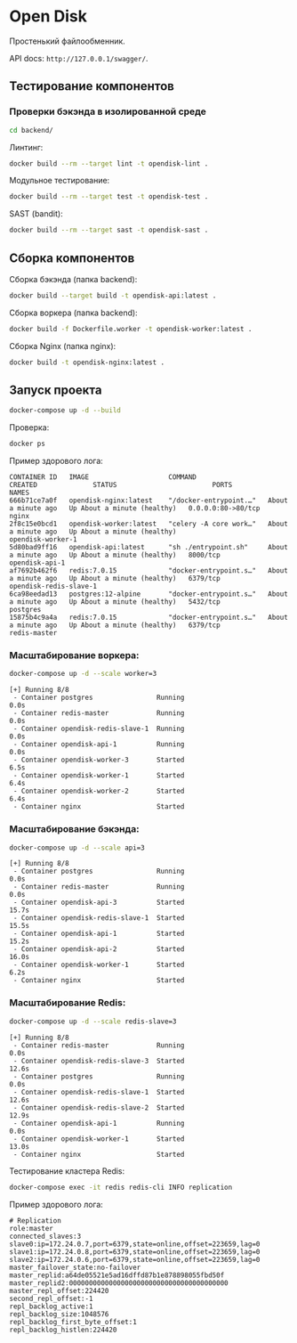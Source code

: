 # Open Disk

Простенький файлообменник.

API docs: `http://127.0.0.1/swagger/`.

## Тестирование компонентов

### Проверки бэкэнда в изолированной среде

```bash
cd backend/
```

Линтинг:

```bash
docker build --rm --target lint -t opendisk-lint .
```

Модульное тестирование:

```bash
docker build --rm --target test -t opendisk-test .
```

SAST (bandit):

```bash
docker build --rm --target sast -t opendisk-sast .
```

## Сборка компонентов

Сборка бэкэнда (папка backend):

```bash
docker build --target build -t opendisk-api:latest .
```

Сборка воркера (папка backend):

```bash
docker build -f Dockerfile.worker -t opendisk-worker:latest .
```

Сборка Nginx (папка nginx):

```bash
docker build -t opendisk-nginx:latest .
```

## Запуск проекта

```bash
docker-compose up -d --build
```

Проверка:

```bash
docker ps
```

Пример здорового лога:

```
CONTAINER ID   IMAGE                    COMMAND                  CREATED              STATUS                        PORTS                NAMES
666b71ce7a0f   opendisk-nginx:latest    "/docker-entrypoint.…"   About a minute ago   Up About a minute (healthy)   0.0.0.0:80->80/tcp   nginx
2f8c15e0bcd1   opendisk-worker:latest   "celery -A core work…"   About a minute ago   Up About a minute (healthy)                        opendisk-worker-1
5d80bad9ff16   opendisk-api:latest      "sh ./entrypoint.sh"     About a minute ago   Up About a minute (healthy)   8000/tcp             opendisk-api-1
af7692b462f6   redis:7.0.15             "docker-entrypoint.s…"   About a minute ago   Up About a minute (healthy)   6379/tcp             opendisk-redis-slave-1
6ca98eedad13   postgres:12-alpine       "docker-entrypoint.s…"   About a minute ago   Up About a minute (healthy)   5432/tcp             postgres
15875b4c9a4a   redis:7.0.15             "docker-entrypoint.s…"   About a minute ago   Up About a minute (healthy)   6379/tcp             redis-master
```

### Масштабирование воркера:

```bash
docker-compose up -d --scale worker=3
```

```
[+] Running 8/8
 - Container postgres                Running                       0.0s 
 - Container redis-master            Running                       0.0s 
 - Container opendisk-redis-slave-1  Running                       0.0s 
 - Container opendisk-api-1          Running                       0.0s 
 - Container opendisk-worker-3       Started                       6.5s 
 - Container opendisk-worker-1       Started                       6.4s 
 - Container opendisk-worker-2       Started                       6.4s 
 - Container nginx                   Started
```

### Масштабирование бэкэнда:

```bash
docker-compose up -d --scale api=3
```

```
[+] Running 8/8
 - Container postgres                Running                       0.0s 
 - Container redis-master            Running                       0.0s 
 - Container opendisk-api-3          Started                      15.7s 
 - Container opendisk-redis-slave-1  Started                      15.5s 
 - Container opendisk-api-1          Started                      15.2s 
 - Container opendisk-api-2          Started                      16.0s 
 - Container opendisk-worker-1       Started                       6.2s
 - Container nginx                   Started 
```

### Масштабирование Redis:

```bash
docker-compose up -d --scale redis-slave=3
```

```
[+] Running 8/8
 - Container redis-master            Running                       0.0s 
 - Container opendisk-redis-slave-3  Started                      12.6s 
 - Container postgres                Running                       0.0s 
 - Container opendisk-redis-slave-1  Started                      12.6s 
 - Container opendisk-redis-slave-2  Started                      12.9s 
 - Container opendisk-api-1          Running                       0.0s 
 - Container opendisk-worker-1       Started                      13.0s 
 - Container nginx                   Started
```

Тестирование кластера Redis:

```bash
docker-compose exec -it redis redis-cli INFO replication
```

Пример здорового лога:

```
# Replication
role:master
connected_slaves:3
slave0:ip=172.24.0.7,port=6379,state=online,offset=223659,lag=0
slave1:ip=172.24.0.8,port=6379,state=online,offset=223659,lag=0
slave2:ip=172.24.0.6,port=6379,state=online,offset=223659,lag=0
master_failover_state:no-failover
master_replid:a64de05521e5ad16dffd87b1e878898055fbd50f
master_replid2:0000000000000000000000000000000000000000
master_repl_offset:224420
second_repl_offset:-1
repl_backlog_active:1
repl_backlog_size:1048576
repl_backlog_first_byte_offset:1
repl_backlog_histlen:224420
```
